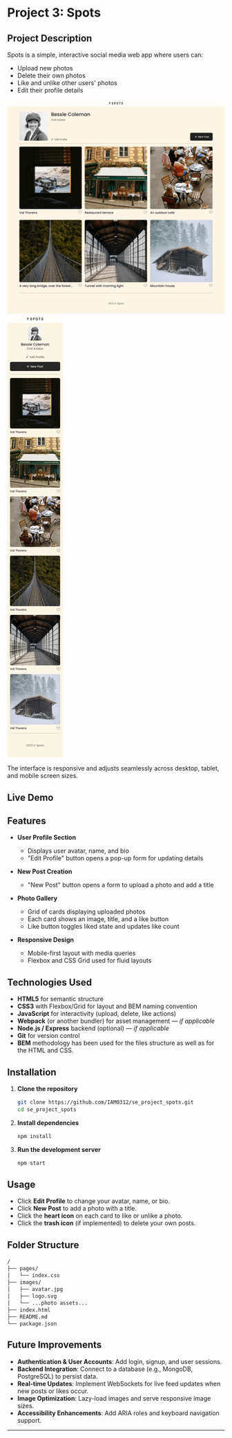 # Project 3: Spots

## Project Description

Spots is a simple, interactive social media web app where users can:

- Upload new photos
- Delete their own photos
- Like and unlike other users' photos
- Edit their profile details

![Web Image](/vendor/Spots%20App.png)
![Mobile Web Image](/vendor/Spots%20App%20Mobile%20Version.png)

The interface is responsive and adjusts seamlessly across desktop, tablet, and mobile screen sizes.

## Live Demo

## Features

- **User Profile Section**

  - Displays user avatar, name, and bio
  - "Edit Profile" button opens a pop-up form for updating details

- **New Post Creation**

  - "New Post" button opens a form to upload a photo and add a title

- **Photo Gallery**

  - Grid of cards displaying uploaded photos
  - Each card shows an image, title, and a like button
  - Like button toggles liked state and updates like count

- **Responsive Design**
  - Mobile-first layout with media queries
  - Flexbox and CSS Grid used for fluid layouts

## Technologies Used

- **HTML5** for semantic structure
- **CSS3** with Flexbox/Grid for layout and BEM naming convention
- **JavaScript** for interactivity (upload, delete, like actions)
- **Webpack** (or another bundler) for asset management — _if applicable_
- **Node.js / Express** backend (optional) — _if applicable_
- **Git** for version control
- **BEM** methodology has been used for the files structure as well as for the HTML and CSS.

## Installation

1. **Clone the repository**

   ```bash
   git clone https://github.com/IAM0312/se_project_spots.git
   cd se_project_spots
   ```

2. **Install dependencies**

   ```bash
   npm install
   ```

3. **Run the development server**

   ```bash
   npm start
   ```

## Usage

- Click **Edit Profile** to change your avatar, name, or bio.
- Click **New Post** to add a photo with a title.
- Click the **heart icon** on each card to like or unlike a photo.
- Click the **trash icon** (if implemented) to delete your own posts.

## Folder Structure

```
/
├── pages/
│   └── index.css
├── images/
│   ├── avatar.jpg
│   ├── logo.svg
│   └── ...photo assets...
├── index.html
├── README.md
└── package.json
```

## Future Improvements

- **Authentication & User Accounts**: Add login, signup, and user sessions.
- **Backend Integration**: Connect to a database (e.g., MongoDB, PostgreSQL) to persist data.
- **Real-time Updates**: Implement WebSockets for live feed updates when new posts or likes occur.
- **Image Optimization**: Lazy-load images and serve responsive image sizes.
- **Accessibility Enhancements**: Add ARIA roles and keyboard navigation support.

---
